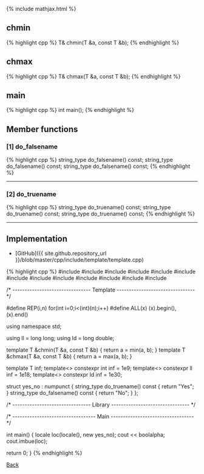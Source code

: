{% include mathjax.html %}

## chmin

{% highlight cpp %}
T& chmin(T &a, const T &b);
{% endhighlight %}

## chmax

{% highlight cpp %}
T& chmax(T &a, const T &b);
{% endhighlight %}

## main

{% highlight cpp %}
int main();
{% endhighlight %}

## Member functions

### [1] do_falsename
{% highlight cpp %}
string_type do_falsename() const;
string_type do_falsename() const;
string_type do_falsename() const;
{% endhighlight %}


---------------------------------------

### [2] do_truename
{% highlight cpp %}
string_type do_truename() const;
string_type do_truename() const;
string_type do_truename() const;
{% endhighlight %}


---------------------------------------

## Implementation

- [GitHub]({{ site.github.repository_url }}/blob/master/cpp/include/template/template.cpp)

{% highlight cpp %}
#include <algorithm>
#include <cassert>
#include <climits>
#include <complex>
#include <cstdio>
#include <cstring>
#include <iostream>
#include <iterator>
#include <queue>
#include <set>
#include <string>
#include <tuple>
#include <vector>

/* -------------------------------- Template -------------------------------- */

#define REP(i,n) for(int i=0;i<(int)(n);i++)
#define ALL(x) (x).begin(),(x).end()

using namespace std;

using ll = long long;
using ld = long double;

template <typename T> T &chmin(T &a, const T &b) { return a = min(a, b); }
template <typename T> T &chmax(T &a, const T &b) { return a = max(a, b); }

template<typename T> T inf;
template<> constexpr int inf<int> = 1e9;
template<> constexpr ll inf<ll> = 1e18;
template<> constexpr ld inf<ld> = 1e30;

struct yes_no : numpunct<char> {
  string_type do_truename()  const { return "Yes"; }
  string_type do_falsename() const { return "No"; }
};

/* -------------------------------- Library -------------------------------- */

/* ---------------------------------- Main ---------------------------------- */

int main() {
  locale loc(locale(), new yes_no);
  cout << boolalpha;
  cout.imbue(loc);

  return 0;
}
{% endhighlight %}

[Back](../..)
